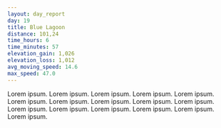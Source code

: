 ```yaml
---
layout: day_report
day: 19
title: Blue Lagoon
distance: 101,24
time_hours: 6
time_minutes: 57
elevation_gain: 1,026
elevation_loss: 1,012
avg_moving_speed: 14.6
max_speed: 47.0
---
```


Lorem ipsum. Lorem ipsum. Lorem ipsum. Lorem ipsum. Lorem ipsum. Lorem ipsum. Lorem ipsum. Lorem ipsum.
Lorem ipsum. Lorem ipsum. Lorem ipsum. Lorem ipsum. Lorem ipsum. Lorem ipsum. Lorem ipsum. Lorem ipsum.

